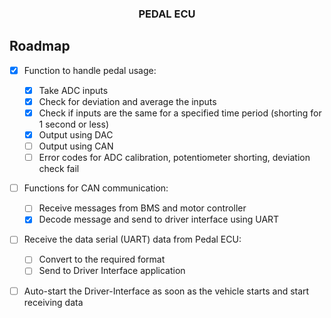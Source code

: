 
<h3 align="center">PEDAL ECU</h3>

## Roadmap

- [x] Function to handle pedal usage:
  - [x] Take ADC inputs
  - [x] Check for deviation and average the inputs
  - [x] Check if inputs are the same for a specified time period (shorting for 1 second or less)
  - [x] Output using DAC
  - [ ] Output using CAN
  - [ ] Error codes for ADC calibration, potentiometer shorting, deviation check fail

- [ ] Functions for CAN communication:
  - [ ] Receive messages from BMS and motor controller
  - [x] Decode message and send to driver interface using UART

- [ ] Receive the data serial (UART) data from Pedal ECU:
  - [ ] Convert to the required format
  - [ ] Send to Driver Interface application

- [ ] Auto-start the Driver-Interface as soon as the vehicle starts and start receiving data  



